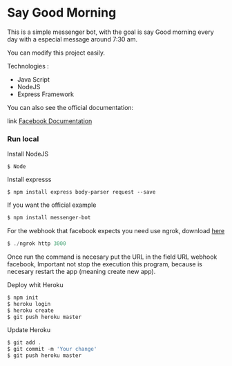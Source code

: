 # Say Good Morning

This is a simple messenger bot, with the goal is say Good morning every day with a especial message around 7:30 am.

You can modify this project easily.

Technologies :
    
  - Java Script
  - NodeJS
  - Express Framework
  
You can also see the official documentation:

link [Facebook Documentation][facebook]

### Run local

Install NodeJS

```Js
$ Node
```

Install expresss

```Js
$ npm install express body-parser request --save
```

If you want the official example
```js
$ npm install messenger-bot
```
For the webhook that facebook expects you need use ngrok, download [here][ngrok]

```js
$ ./ngrok http 3000
```

Once run the command is necesary put the URL in the field URL webhook facebook, Important not stop the execution this program, because is necesary restart the app (meaning create new app).


Deploy whit Heroku


```js
$ npm init
$ heroku login
$ heroku create
$ git push heroku master
```

Update Heroku

```js
$ git add .
$ git commit -m 'Your change'
$ git push heroku master
```



[facebook]: <https://developers.facebook.com/docs/messenger-platform/quickstart>
[ngrok]: <https://ngrok.com/>